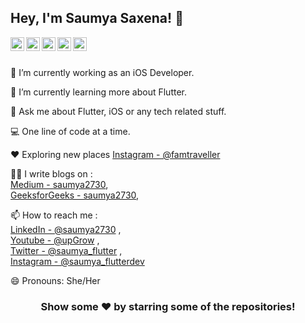 ## Hey, I'm **Saumya Saxena**! 👋

<a href="https://twitter.com/saumya_flutter">
  <img align="left" alt="Saumya's Twitter" width="22px" src="https://cdn.jsdelivr.net/npm/simple-icons@v3/icons/twitter.svg" />
</a>
<a href="https://www.linkedin.com/in/saumya-saxena-32b75b11a/">
  <img align="left" alt="Saumya's Linkdein" width="22px" src="https://cdn.jsdelivr.net/npm/simple-icons@v3/icons/linkedin.svg" />
</a>
<a href="https://github.com/saumya2730">
  <img align="left" alt="Saumya's Github" width="22px" src="https://cdn.jsdelivr.net/npm/simple-icons@v3/icons/github.svg" />
</a>
<a href="https://www.instagram.com/saumya_flutterdev/">
  <img align="left" alt="Saumya's Instagram" width="22px" src="https://cdn.jsdelivr.net/npm/simple-icons@v3/icons/instagram.svg" />
</a>
<a href="https://www.youtube.com/channel/UC_jIWWEU_8ROmlZc9vOdR4A">
  <img align="left" alt="Saumya's Youtube" width="22px" src="https://cdn.jsdelivr.net/npm/simple-icons@v3/icons/youtube.svg" />
</a>

<br/>
<br/>

🔭 I’m currently working as an iOS Developer. <br />

🌱 I’m currently learning more about Flutter. <br />

💬 Ask me about Flutter, iOS or any tech related stuff. <br />

💻 One line of code at a time. <br />

♥️ Exploring new places [Instagram - @famtraveller](https://www.instagram.com/famtraveller/)  <br />

✍🏻 I write blogs on : <br />
[Medium - saumya2730](https://medium.com/@saumya.saxena2730), <br />
[GeeksforGeeks - saumya2730](https://auth.geeksforgeeks.org/user/saumyasaxena2730/articles), <br />

📫 How to reach me : <br />
[LinkedIn - @saumya2730](https://www.linkedin.com/in/saumya-saxena-32b75b11a/) , <br />
[Youtube - @upGrow](https://www.youtube.com/channel/UC_jIWWEU_8ROmlZc9vOdR4A) , <br />
[Twitter - @saumya_flutter](https://twitter.com/saumya_flutter) , <br />
[Instagram - @saumya_flutterdev](https://www.instagram.com/saumya_flutterdev/) <br />

😄 Pronouns: She/Her

<div align="center">

### Show some ❤️ by starring some of the repositories!

</div>
